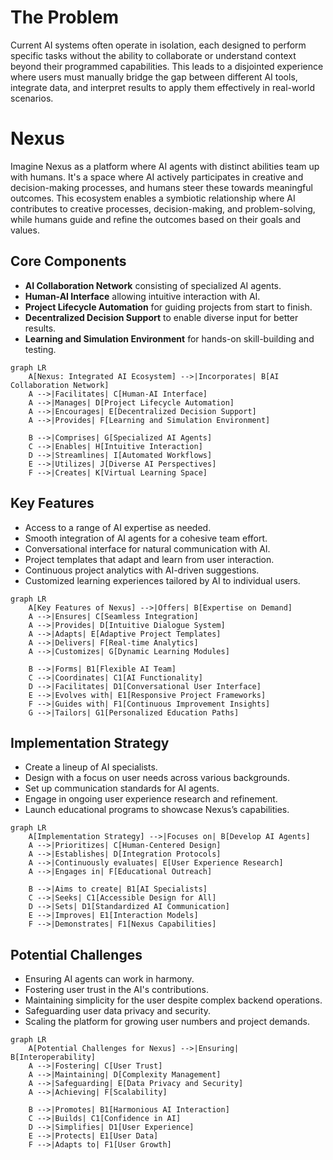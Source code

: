 # The Problem

Current AI systems often operate in isolation, each designed to perform specific tasks without the ability to collaborate or understand context beyond their programmed capabilities. This leads to a disjointed experience where users must manually bridge the gap between different AI tools, integrate data, and interpret results to apply them effectively in real-world scenarios.

# Nexus

Imagine Nexus as a platform where AI agents with distinct abilities team up with humans. It's a space where AI actively participates in creative and decision-making processes, and humans steer these towards meaningful outcomes. This ecosystem enables a symbiotic relationship where AI contributes to creative processes, decision-making, and problem-solving, while humans guide and refine the outcomes based on their goals and values.

## **Core Components**

- **AI Collaboration Network** consisting of specialized AI agents.
- **Human-AI Interface** allowing intuitive interaction with AI.
- **Project Lifecycle Automation** for guiding projects from start to finish.
- **Decentralized Decision Support** to enable diverse input for better results.
- **Learning and Simulation Environment** for hands-on skill-building and testing.

```mermaid
graph LR
    A[Nexus: Integrated AI Ecosystem] -->|Incorporates| B[AI Collaboration Network]
    A -->|Facilitates| C[Human-AI Interface]
    A -->|Manages| D[Project Lifecycle Automation]
    A -->|Encourages| E[Decentralized Decision Support]
    A -->|Provides| F[Learning and Simulation Environment]

    B -->|Comprises| G[Specialized AI Agents]
    C -->|Enables| H[Intuitive Interaction]
    D -->|Streamlines| I[Automated Workflows]
    E -->|Utilizes| J[Diverse AI Perspectives]
    F -->|Creates| K[Virtual Learning Space]
```

## **Key Features**

- Access to a range of AI expertise as needed.
- Smooth integration of AI agents for a cohesive team effort.
- Conversational interface for natural communication with AI.
- Project templates that adapt and learn from user interaction.
- Continuous project analytics with AI-driven suggestions.
- Customized learning experiences tailored by AI to individual users.

```mermaid
graph LR
    A[Key Features of Nexus] -->|Offers| B[Expertise on Demand]
    A -->|Ensures| C[Seamless Integration]
    A -->|Provides| D[Intuitive Dialogue System]
    A -->|Adapts| E[Adaptive Project Templates]
    A -->|Delivers| F[Real-time Analytics]
    A -->|Customizes| G[Dynamic Learning Modules]

    B -->|Forms| B1[Flexible AI Team]
    C -->|Coordinates| C1[AI Functionality]
    D -->|Facilitates| D1[Conversational User Interface]
    E -->|Evolves with| E1[Responsive Project Frameworks]
    F -->|Guides with| F1[Continuous Improvement Insights]
    G -->|Tailors| G1[Personalized Education Paths]
```

## **Implementation Strategy**

- Create a lineup of AI specialists.
- Design with a focus on user needs across various backgrounds.
- Set up communication standards for AI agents.
- Engage in ongoing user experience research and refinement.
- Launch educational programs to showcase Nexus’s capabilities.

```mermaid
graph LR
    A[Implementation Strategy] -->|Focuses on| B[Develop AI Agents]
    A -->|Prioritizes| C[Human-Centered Design]
    A -->|Establishes| D[Integration Protocols]
    A -->|Continuously evaluates| E[User Experience Research]
    A -->|Engages in| F[Educational Outreach]

    B -->|Aims to create| B1[AI Specialists]
    C -->|Seeks| C1[Accessible Design for All]
    D -->|Sets| D1[Standardized AI Communication]
    E -->|Improves| E1[Interaction Models]
    F -->|Demonstrates| F1[Nexus Capabilities]
```

## **Potential Challenges**

- Ensuring AI agents can work in harmony.
- Fostering user trust in the AI's contributions.
- Maintaining simplicity for the user despite complex backend operations.
- Safeguarding user data privacy and security.
- Scaling the platform for growing user numbers and project demands.

```mermaid
graph LR
    A[Potential Challenges for Nexus] -->|Ensuring| B[Interoperability]
    A -->|Fostering| C[User Trust]
    A -->|Maintaining| D[Complexity Management]
    A -->|Safeguarding| E[Data Privacy and Security]
    A -->|Achieving| F[Scalability]

    B -->|Promotes| B1[Harmonious AI Interaction]
    C -->|Builds| C1[Confidence in AI]
    D -->|Simplifies| D1[User Experience]
    E -->|Protects| E1[User Data]
    F -->|Adapts to| F1[User Growth]
```
